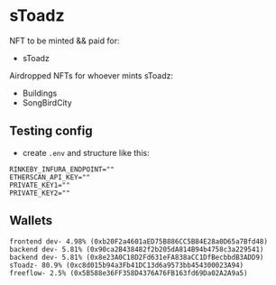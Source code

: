 # sToadz

NFT to be minted && paid for:

- sToadz

Airdropped NFTs for whoever mints sToadz:

- Buildings
- SongBirdCity

## Testing config

- create `.env` and structure like this:

```
RINKEBY_INFURA_ENDPOINT=""
ETHERSCAN_API_KEY=""
PRIVATE_KEY1=""
PRIVATE_KEY2=""
```

## Wallets

```
frontend dev- 4.98% (0xb20F2a4601aED75B886CC5B84E28a0D65a7Bfd48)
backend dev- 5.81% (0x90ca2B438482f2b205dA814B94b4758c3a229541)
backend dev- 5.81% (0x8e23A0C18D2Fd631eFA838aCC1DfBecbbdB3ADD9)
sToadz- 80.9% (0xc8d015b94a3Fb41DC13d6a9573bb454300023A94)
freeflow- 2.5% (0x5B588e36FF358D4376A76FB163fd69Da02A2A9a5)
```
